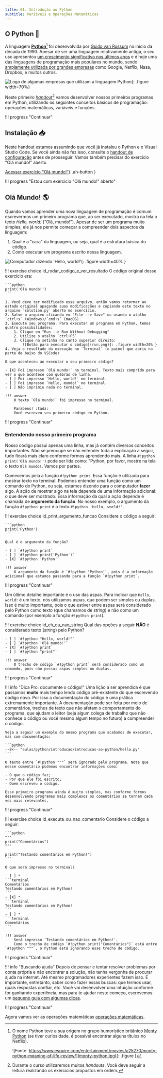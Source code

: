 ```yaml
---
title: 01. Introdução ao Python
subtitle: Variáveis e Operações Matemáticas
---
```


## O Python :snake:

A linguagem [**Python**]()[^1] foi desenvolvida por [Guido van Rossum](https://en.wikipedia.org/wiki/Guido_van_Rossum) no início da década de 1990. Apesar de ser uma linguagem relativamente antiga, o seu uso apresentou [um crescimento significativo nos últimos anos](https://stackoverflow.blog/2017/09/06/incredible-growth-python/) e é hoje uma das linguagens de programação mais populares no mundo, sendo [amplamente utilizada por grandes empresas](https://www.python.org/about/quotes/) como Google, Netflix, Nasa, Dropbox, e muitos outros.

[^1]: O nome Python teve a sua origem no grupo humorístico britânico [Monty Python](https://pt.wikipedia.org/wiki/Monty_Python) (se tiver curiosidade, é possível encontrar alguns títulos no Netflix).

    ![Fonte: https://www.esquire.com/entertainment/movies/a25270/monty-python-meaning-of-life-review/](monty-python.jpg){: .figure }

![Logo de algumas empresas que utilizam a linguagem Python](logos.png){: .figure width=70%}

Neste primeiro [_handout_]()[^2] vamos desenvolver nossos primeiros programas em Python, utilizando os seguintes conceitos básicos de programação: operações matemáticas, variáveis e funções.

[^2]:
    Durante o curso utilizaremos muitos *handouts*. Você deve seguir a leitura realizando os exercícios propostos em ordem.

!!! progress "Continuar"

## Instalação :inbox_tray:

Neste handout estamos assumindo que você já instalou o Python e o Visual Studio Code. Se você ainda não fez isso, consulte o [handout de configuração](../../../../sobre/configuracao/index.md) antes de prosseguir. Vamos também precisar do exercício "Olá mundo!" aberto.

[Acessar exercício "Olá mundo!"](../exercises/ola_mundo/index.md){ .ah-button }

!!! progress "Estou com exercício "Olá mundo!" aberto"

## Olá Mundo! :earth_americas:

Quando vamos aprender uma nova linguagem de programação é comum escrevermos um primeiro programa que, ao ser executado, mostra na tela o texto _Hello, world!_ ("Olá, mundo!"). Apesar de ser um programa muito simples, ele já nos permite começar a compreender dois aspectos da linguagem:

1. Qual é a "cara" da linguagem, ou seja, qual é a estrutura básica do código.
2. Como executar um programa escrito nessa linguagem.

![Computador dizendo 'Hello, world!'](hello_world.png){: .figure width=40% }

!!! exercise choice id_rodar_codigo_e_ver_resultado
    O código original desse exercício era:

    ```python
    print('Olá mundo!')
    ```

    1. Você deve ter modificado esse arquivo, então vamos retornar ao estado original apagando suas modificações e copiando este texto no arquivo `solution.py` aberto no exercício.
    2. Salve o arquivo clicando em "File --> Save" ou usando o atalho `ctrl+s` (Windows)/`cmd+s` (macOS).
    3. Execute seu programa. Para executar um programa em Python, temos quatro possibilidades:
        1. Clique em "Run --> Run Without Debugging"
        2. Utilize o atalho `ctrl+F5`
        3. Clique na setinha no canto superior direito:
            ![Botão para executar o código](run.png){: .figure width=20% }
    4. Veja o resultado da execução no `Terminal` (o painel que abriu na parte de baixo do VSCode)

    O que aconteceu ao executar o seu primeiro código?

    - [X] Foi impresso `Olá mundo!` no terminal. Texto mais comprido para ver o que acontece com quebras de linha.
    - [ ] Foi impresso `Hello, world!` no terminal.
    - [ ] Foi impresso `Hello, mundo!` no terminal.
    - [ ] Não imprimiu nada no terminal.

    !!! answer
        O texto `Olá mundo!` foi impresso no terminal.

        Parabéns! :tada:
        Você escreveu seu primeiro código em Python.

!!! progress "Continuar"

### Entendendo nosso primeiro programa

Nosso código possui apenas uma linha, mas já contém diversos conceitos importantes. Não se preocupe se não entender toda a explicação a seguir, tudo ficará mais claro conforme formos aprendendo mais. A linha `#!python print('Olá mundo!')` pode ser lida como: "Python, por favor, mostre na tela o texto `Olá mundo!`. Vamos por partes.

Comecemos pela a função `#!python print`. Essa função é utilizada para mostrar texto no terminal. Podemos entender uma função como um comando do Python, ou seja, estamos dizendo para o computador **fazer** algo. A ação de mostrar algo na tela depende de uma informação adicional: o que deve ser mostrado. Essa informação da qual a ação depende é chamada de **argumento da função**. No nosso exemplo, o argumento da função `#!python print` é o texto `#!python 'Hello, world!'`.

!!! exercise choice id_print_argumento_funcao
    Considere o código a seguir:

    ```python
    print('Python')
    ```

    Qual é o argumento da função?

    - [ ] `#!python print`
    - [ ] `#!python print('Python')`
    - [X] `#!python 'Python'`

    !!! answer
        O argumento da função é `#!python 'Python'`, pois é a informação adicional que estamos passando para a função `#!python print`.

!!! progress "Continuar"

Um último detalhe importante é o uso das aspas. Para indicar que `Hello, world!` é um texto, nós utilizamos aspas, que podem ser simples ou duplas. Isso é muito importante, pois o que estiver entre aspas será considerado pelo Python como texto (que chamamos de _string_) e não como um comando (por exemplo a função `#!python print`).

!!! exercise choice id_eh_ou_nao_string
    Qual das opções a seguir **NÃO** é considerado texto (*string*) pelo Python?

    - [ ] `#!python "Hello, world!"`
    - [ ] `#!python 'Olá mundo!'`
    - [X] `#!python print`
    - [ ] `#!python "print"`

    !!! answer
        O trecho de código `#!python print` será considerado como um comando, pois não possui aspas simples ou duplas.

!!! progress "Continuar"

!!! info "Dica Pro: documente o código!"
    Uma lição a ser aprendida é que passamos **muito** mais tempo lendo código pré-existente do que escrevendo código novo. Por isso a documentação do código é uma prática extremamente importante. A documentação pode ser feita por meio de comentários, trechos de texto que não afetam o comportamento do programa, que ajudam o leitor (seja algum colega de trabalho que não conhece o código ou você mesmo algum tempo no futuro) a compreender o código.

    Veja a seguir um exemplo do mesmo programa que acabamos de executar, mas com documentação:

    ```python
    --8<-- "aulas/python/introducao/introducao-ao-python/hello.py"
    ```

    O texto entre `#!python """` será ignorado pelo programa. Note que nesse comentário podemos encontrar informações como:

    - O que o código faz;
    - Por que ele foi escrito;
    - Quem escreveu o código.

    Esse primeiro programa ainda é muito simples, mas conforme formos desenvolvendo programas mais complexos os comentários se tornam cada vez mais relevantes.

!!! progress "Continuar"

!!! exercise choice id_executa_ou_nao_comentario
    Considere o código a seguir:

    ```python
    """
    print("Comentários")
    """

    print("Testando comentários em Python!")
    ```

    O que será impresso no terminal?

    - [ ] *
    ```terminal
    Comentários
    Testando comentários em Python!
    ```
    - [X] *
    ```terminal
    Testando comentários em Python!
    ```
    - [ ] *
    ```terminal
    Comentários
    ```

    !!! answer
        Será impresso `Testando comentários em Python!`.
        Como o trecho de código `#!python print("Comentários")` está entre `#!python """`, o Python está ignorando esse trecho de código.

!!! progress "Continuar"

!!! info "Buscando ajuda"
    Depois de pensar e tentar resolver problemas por conta própria e não encontrar a solução, não tenha vergonha de procurar ajuda na internet. Até mesmo programadores experientes fazem isso. É importante, entretanto, saber como fazer essas buscas: que termos usar, quais respostas confiar, etc. Você vai desenvolver uma intuição conforme for ganhando experiência, mas para te ajudar neste começo, escrevemos um [pequeno guia com algumas dicas](../../../buscando-ajuda).

!!! progress "Continuar"

Agora vamos ver as operações matemáticas [operações matemáticas](../operacoes-matematicas/index.md).

